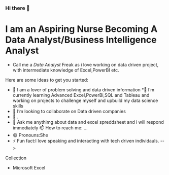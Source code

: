 ### Hi there 👋

# **I am an Aspiring Nurse Becoming A Data Analyst/Business Intelligence Analyst**
* Call me a *Data Analyst* Freak as i love working on data driven project, with intermediate knowledge of Excel,PowerBI etc. 

Here are some ideas to get you started:

* 🔭 I am a lover of problem solving and data driven information
*🤔 I’m currently learning Advanced Excel,PowerBi,SQL and Tableau and working on projects to challenge myself and upbuild my data science skills
* 👯 I’m looking to collaborate on Data driven companies 
* 🤔 .
* 💬 Ask me anythimg about data and excel spreddsheet and i will respond immediately 📫 How to reach me: ...[](www.linkedin.com/in/jeremiah-amarachi-74ba112a7)
* 😄 Pronouns:She
* ⚡ Fun fact:I love speaking and interacting with tech driven individauls.
-->

Collection

* Microsoft Excel
